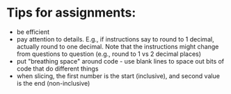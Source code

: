 # Tips for assignments:
- be efficient
- pay attention to details. E.g., if instructions say to round to 1 decimal, actually round to one decimal. Note that the instructions might change from questions to question (e.g., round to 1 vs 2 decimal places)
- put "breathing space" around code - use blank lines to space out bits of code that do different things
- when slicing, the first number is the start (inclusive), and second value is the end (non-inclusive)
